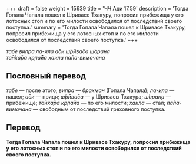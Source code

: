 +++
draft = false
weight = 15639
title = 'ЧЧ Ади 17.59'
description = 'Тогда Гопала Чапала пошел к Шривасе Тхакуру, попросил прибежища у его лотосных стоп и по его милости освободился от последствий своего поступка.'
summary = 'Тогда Гопала Чапала пошел к Шривасе Тхакуру, попросил прибежища у его лотосных стоп и по его милости освободился от последствий своего поступка.'
+++

_табе випра ла-ила а̄си ш́рӣва̄са ш́аран̣а  
та̄н̇ха̄ра кр̣па̄йа хаила па̄па-вимочана_

## Пословный перевод

_табе_ — после этого; _випра_ — _брахман_ (Гопала Чапала); _ла_\-_ила_ — нашел; _а̄си_ — придя; _ш́рӣва̄са_ — у Шривасы Тхакура; _ш́аран̣а_ — прибежище; _та̄н̇ха̄ра_ _кр̣па̄йа_ — по его милости; _хаила_ — стал; _па̄па_\-_вимочана_ — свободным от последствий греховного поступка.

## Перевод

**Тогда Гопала Чапала пошел к Шривасе Тхакуру, попросил прибежища у его лотосных стоп и по его милости освободился от последствий своего поступка.**
